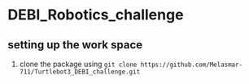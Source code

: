 # DEBI_Robotics_challenge

## setting up the work space

1) clone the package using 
`git clone https://github.com/Melasmar-711/Turtlebot3_DEBI_challenge.git`

